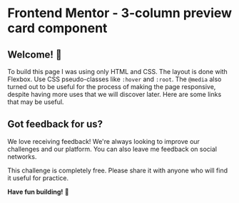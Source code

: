 # Frontend Mentor - 3-column preview card component



## Welcome! 👋

To build this page I was using only HTML and CSS. The layout is done with Flexbox. Use CSS pseudo-classes like `:hover` and `:root`. The `@media` also turned out to be useful for the process of making the page responsive, despite having more uses that we will discover later. Here are some links that may be useful.

## Got feedback for us?

We love receiving feedback! We're always looking to improve our challenges and our platform. You can also leave me feedback on social networks.

This challenge is completely free. Please share it with anyone who will find it useful for practice.

**Have fun building!** 🚀
